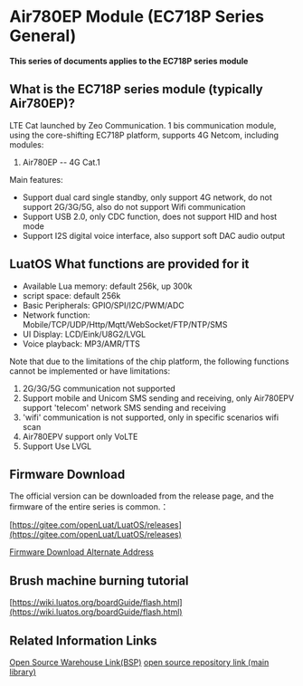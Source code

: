 # Air780EP Module (EC718P Series General)

**This series of documents applies to the EC718P series module**

## What is the EC718P series module (typically Air780EP)?

LTE Cat launched by Zeo Communication. 1 bis communication module, using the core-shifting EC718P platform, supports 4G Netcom, including modules:

1. Air780EP  -- 4G Cat.1

Main features:

- Support dual card single standby, only support 4G network, do not support 2G/3G/5G, also do not support Wifi communication
- Support USB 2.0, only CDC function, does not support HID and host mode
- Support I2S digital voice interface, also support soft DAC audio output

## LuatOS What functions are provided for it

- Available Lua memory: default 256k, up 300k
- script space: default 256k
- Basic Peripherals: GPIO/SPI/I2C/PWM/ADC
- Network function: Mobile/TCP/UDP/Http/Mqtt/WebSocket/FTP/NTP/SMS
- UI Display: LCD/Eink/U8G2/LVGL
- Voice playback: MP3/AMR/TTS

Note that due to the limitations of the chip platform, the following functions cannot be implemented or have limitations:

1. 2G/3G/5G communication not supported
2. Support mobile and Unicom SMS sending and receiving, only Air780EPV support 'telecom' network SMS sending and receiving
3. 'wifi' communication is not supported, only in specific scenarios wifi scan
4. Air780EPV support only VoLTE
5. Support Use LVGL

## Firmware Download

The official version can be downloaded from the release page, and the firmware of the entire series is common.：

[https://gitee.com/openLuat/LuatOS/releases](https://gitee.com/openLuat/LuatOS/releases)

[Firmware Download Alternate Address](https://pan.air32.cn/s/DJTr?path=%2F)

## Brush machine burning tutorial

[https://wiki.luatos.org/boardGuide/flash.html](https://wiki.luatos.org/boardGuide/flash.html)

## Related Information Links

[Open Source Warehouse Link(BSP)](https://gitee.com/openLuat/luatos-soc-2024)
[open source repository link (main library)](https://gitee.com/openLuat/LuatOS)

